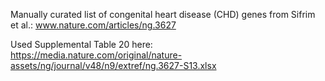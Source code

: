 Manually curated list of congenital heart disease (CHD) genes from Sifrim et al.: www.nature.com/articles/ng.3627

Used Supplemental Table 20 here: https://media.nature.com/original/nature-assets/ng/journal/v48/n9/extref/ng.3627-S13.xlsx

